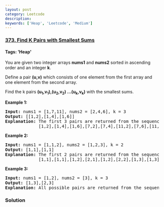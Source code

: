 ```yaml
---
layout: post
category: Leetcode
description: 
keywords: ['Heap', 'Leetcode', 'Medium']
---
```

### [373. Find K Pairs with Smallest Sums](https://leetcode.com/problems/find-k-pairs-with-smallest-sums)

#### Tags: 'Heap'

<div class="content__u3I1 question-content__JfgR"><div><p>You are given two integer arrays <b>nums1</b> and <b>nums2</b> sorted in ascending order and an integer <b>k</b>.</p>
<p>Define a pair <b>(u,v)</b> which consists of one element from the first array and one element from the second array.</p>
<p>Find the k pairs <b>(u<sub>1</sub>,v<sub>1</sub>),(u<sub>2</sub>,v<sub>2</sub>) ...(u<sub>k</sub>,v<sub>k</sub>)</b> with the smallest sums.</p>
<p><strong>Example 1:</strong></p>
<pre><strong>Input: </strong>nums1 = <span id="example-input-1-1">[1,7,11]</span>, nums2 = <span id="example-input-1-2">[2,4,6]</span>, k = <span id="example-input-1-3">3</span>
<strong>Output: </strong><span id="example-output-1">[[1,2],[1,4],[1,6]] 
<strong>Explanation: </strong></span>The first 3 pairs are returned from the sequence: 
             [1,2],[1,4],[1,6],[7,2],[7,4],[11,2],[7,6],[11,4],[11,6]</pre>
<p><strong>Example 2:</strong></p>
<pre><strong>Input: </strong>nums1 = [1,1,2], nums2 = [1,2,3], k = 2
<strong>Output: </strong>[1,1],[1,1]<span>
<strong>Explanation: </strong></span>The first 2 pairs are returned from the sequence: 
             [1,1],[1,1],[1,2],[2,1],[1,2],[2,2],[1,3],[1,3],[2,3]</pre>
<p><strong>Example 3:</strong></p>
<pre><strong>Input: </strong>nums1 = [1,2], nums2 = [3], k = 3
<strong>Output: </strong>[1,3],[2,3]<span>
<strong>Explanation: </strong></span>All possible pairs are returned from the sequence: [1,3],[2,3]
</pre>
</div></div>

### Solution
